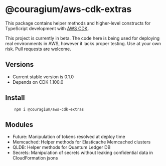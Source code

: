 # @couragium/aws-cdk-extras

This package contains helper methods and higher-level constructs for TypeScript development with [AWS CDK](https://aws.amazon.com/cdk/).

This project is currently in beta. The code here is being used for deploying real environments in AWS, however it lacks proper testing. Use at your own risk. Pull requests are welcome.

## Versions
* Current stable version is 0.1.0
* Depends on CDK 1.100.0

## Install
```
    npm i @couragium/aws-cdk-extras
```

## Modules

* Future: Manipulation of tokens resolved at deploy time
* Memcached: Helper methods for Elasticache Memcached clusters
* QLDB: Helper methods for Quantum Ledger DB
* Secrets: Manipulation of secrets without leaking confidential data in CloudFormation jsons